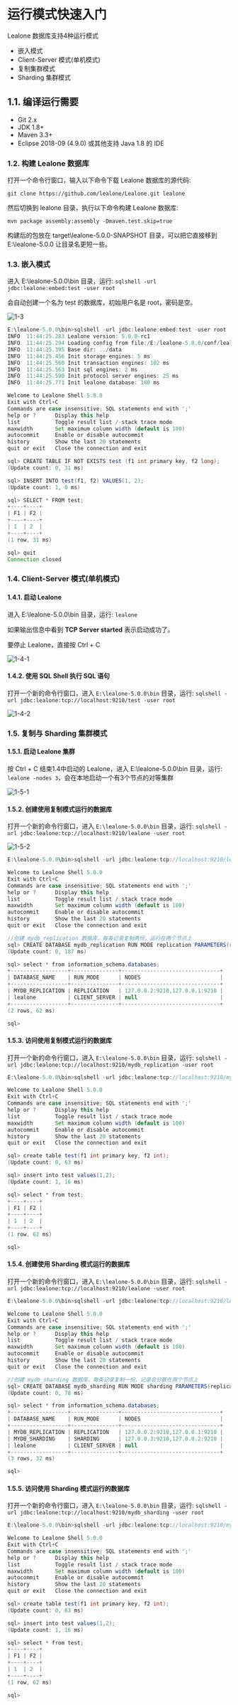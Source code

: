 # 运行模式快速入门
Lealone 数据库支持4种运行模式

* 嵌入模式
* Client-Server 模式(单机模式)
* 复制集群模式
* Sharding 集群模式


## 1.1. 编译运行需要

* Git 2.x
* JDK 1.8+
* Maven 3.3+
* Eclipse 2018-09 (4.9.0) 或其他支持 Java 1.8 的 IDE


### 1.2. 构建 Lealone 数据库

打开一个命令行窗口，输入以下命令下载 Lealone 数据库的源代码:

`git clone https://github.com/lealone/Lealone.git lealone`

然后切换到 lealone 目录，执行以下命令构建 Lealone 数据库:

`mvn package assembly:assembly -Dmaven.test.skip=true`

构建后的包放在 target\lealone-5.0.0-SNAPSHOT 目录，可以把它直接移到 E:\lealone-5.0.0 让目录名更短一些。


### 1.3. 嵌入模式

进入 E:\lealone-5.0.0\bin 目录，运行: `sqlshell -url jdbc:lealone:embed:test -user root`
<p>会自动创建一个名为 test 的数据库，初始用户名是 root，密码是空。

![1-3](https://github.com/lealone/Lealone-Docs/blob/master/images/runmode/embed01.png)

```java
E:\lealone-5.0.0\bin>sqlshell -url jdbc:lealone:embed:test -user root
INFO  11:44:25.283 Lealone version: 5.0.0-rc1
INFO  11:44:25.294 Loading config from file:/E:/lealone-5.0.0/conf/lealone.yaml
INFO  11:44:25.395 Base dir: ../data
INFO  11:44:25.456 Init storage engines: 5 ms
INFO  11:44:25.560 Init transaction engines: 102 ms
INFO  11:44:25.563 Init sql engines: 2 ms
INFO  11:44:25.590 Init protocol server engines: 25 ms
INFO  11:44:25.771 Init lealone database: 180 ms

Welcome to Lealone Shell 5.0.0
Exit with Ctrl+C
Commands are case insensitive; SQL statements end with ';'
help or ?      Display this help
list           Toggle result list / stack trace mode
maxwidth       Set maximum column width (default is 100)
autocommit     Enable or disable autocommit
history        Show the last 20 statements
quit or exit   Close the connection and exit

sql> CREATE TABLE IF NOT EXISTS test (f1 int primary key, f2 long);
(Update count: 0, 31 ms)

sql> INSERT INTO test(f1, f2) VALUES(1, 2);
(Update count: 1, 0 ms)

sql> SELECT * FROM test;
+----+----+
| F1 | F2 |
+----+----+
| 1  | 2  |
+----+----+
(1 row, 31 ms)

sql> quit
Connection closed
```

### 1.4. Client-Server 模式(单机模式)

#### 1.4.1. 启动 Lealone

进入 E:\lealone-5.0.0\bin 目录，运行: `lealone`
<p>如果输出信息中看到 <b>TCP Server started</b> 表示启动成功了。
<p>要停止 Lealone，直接按 Ctrl + C

![1-4-1](https://github.com/lealone/Lealone-Docs/blob/master/images/runmode/cs01.png)

#### 1.4.2. 使用 SQL Shell 执行 SQL 语句

打开一个新的命令行窗口，进入 `E:\lealone-5.0.0\bin` 目录，运行: `sqlshell -url jdbc:lealone:tcp://localhost:9210/test -user root`

![1-4-2](https://github.com/lealone/Lealone-Docs/blob/master/images/runmode/cs02.png)


### 1.5. 复制与 Sharding 集群模式

#### 1.5.1. 启动 Lealone 集群
按 Ctrl + C 结束1.4中启动的 Lealone，进入 E:\lealone-5.0.0\bin 目录，运行: `lealone -nodes 3`，会在本地启动一个有3个节点的对等集群

![1-5-1](https://github.com/lealone/Lealone-Docs/blob/master/images/runmode/cluster01.png)


#### 1.5.2. 创建使用复制模式运行的数据库

打开一个新的命令行窗口，进入 `E:\lealone-5.0.0\bin` 目录，运行: `sqlshell -url jdbc:lealone:tcp://localhost:9210/lealone -user root`

![1-5-2](https://github.com/lealone/Lealone-Docs/blob/master/images/runmode/cluster02.png)

```java
E:\lealone-5.0.0\bin>sqlshell -url jdbc:lealone:tcp://localhost:9210/lealone -user root

Welcome to Lealone Shell 5.0.0
Exit with Ctrl+C
Commands are case insensitive; SQL statements end with ';'
help or ?      Display this help
list           Toggle result list / stack trace mode
maxwidth       Set maximum column width (default is 100)
autocommit     Enable or disable autocommit
history        Show the last 20 statements
quit or exit   Close the connection and exit

//创建 mydb_replication 数据库，每条记录复制两份，运行在两个节点上
sql> CREATE DATABASE mydb_replication RUN MODE replication PARAMETERS(replication_factor: 2);
(Update count: 0, 187 ms)

sql> select * from information_schema.databases;
+------------------+---------------+-------------------------------+
| DATABASE_NAME    | RUN_MODE      | NODES                         |
+------------------+---------------+-------------------------------+
| MYDB_REPLICATION | REPLICATION   | 127.0.0.2:9210,127.0.0.1:9210 |
| lealone          | CLIENT_SERVER | null                          |
+------------------+---------------+-------------------------------+
(2 rows, 62 ms)

sql>
```

#### 1.5.3. 访问使用复制模式运行的数据库

打开一个新的命令行窗口，进入 `E:\lealone-5.0.0\bin` 目录，运行: `sqlshell -url jdbc:lealone:tcp://localhost:9210/mydb_replication -user root`

```java
E:\lealone-5.0.0\bin>sqlshell -url jdbc:lealone:tcp://localhost:9210/mydb_replication -user root

Welcome to Lealone Shell 5.0.0
Exit with Ctrl+C
Commands are case insensitive; SQL statements end with ';'
help or ?      Display this help
list           Toggle result list / stack trace mode
maxwidth       Set maximum column width (default is 100)
autocommit     Enable or disable autocommit
history        Show the last 20 statements
quit or exit   Close the connection and exit

sql> create table test(f1 int primary key, f2 int);
(Update count: 0, 63 ms)

sql> insert into test values(1,2);
(Update count: 1, 16 ms)

sql> select * from test;
+----+----+
| F1 | F2 |
+----+----+
| 1  | 2  |
+----+----+
(1 row, 62 ms)

sql>
```

#### 1.5.4. 创建使用 Sharding 模式运行的数据库

打开一个新的命令行窗口，进入 `E:\lealone-5.0.0\bin` 目录，运行: `sqlshell -url jdbc:lealone:tcp://localhost:9210/lealone -user root`


```java
E:\lealone-5.0.0\bin>sqlshell -url jdbc:lealone:tcp://localhost:9210/lealone -user root

Welcome to Lealone Shell 5.0.0
Exit with Ctrl+C
Commands are case insensitive; SQL statements end with ';'
help or ?      Display this help
list           Toggle result list / stack trace mode
maxwidth       Set maximum column width (default is 100)
autocommit     Enable or disable autocommit
history        Show the last 20 statements
quit or exit   Close the connection and exit

//创建 mydb_sharding 数据库，每条记录复制一份，记录会分散在两个节点上
sql> CREATE DATABASE mydb_sharding RUN MODE sharding PARAMETERS(replication_factor: 1, assignment_factor: 2);
(Update count: 0, 78 ms)

sql> select * from information_schema.databases;
+------------------+---------------+-------------------------------+
| DATABASE_NAME    | RUN_MODE      | NODES                         |
+------------------+---------------+-------------------------------+
| MYDB_REPLICATION | REPLICATION   | 127.0.0.2:9210,127.0.0.1:9210 |
| MYDB_SHARDING    | SHARDING      | 127.0.0.3:9210,127.0.0.2:9210 |
| lealone          | CLIENT_SERVER | null                          |
+------------------+---------------+-------------------------------+
(3 rows, 32 ms)

sql>
```
 

#### 1.5.5. 访问使用 Sharding 模式运行的数据库

打开一个新的命令行窗口，进入 `E:\lealone-5.0.0\bin` 目录，运行: `sqlshell -url jdbc:lealone:tcp://localhost:9210/mydb_sharding -user root`

```java
E:\lealone-5.0.0\bin>sqlshell -url jdbc:lealone:tcp://localhost:9210/mydb_sharding -user root

Welcome to Lealone Shell 5.0.0
Exit with Ctrl+C
Commands are case insensitive; SQL statements end with ';'
help or ?      Display this help
list           Toggle result list / stack trace mode
maxwidth       Set maximum column width (default is 100)
autocommit     Enable or disable autocommit
history        Show the last 20 statements
quit or exit   Close the connection and exit

sql> create table test(f1 int primary key, f2 int);
(Update count: 0, 63 ms)

sql> insert into test values(1,2);
(Update count: 1, 16 ms)

sql> select * from test;
+----+----+
| F1 | F2 |
+----+----+
| 1  | 2  |
+----+----+
(1 row, 62 ms)

sql>
```